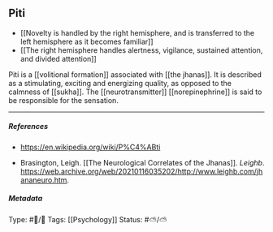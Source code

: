 ## Piti  # 

- [[Novelty is handled by the right hemisphere, and is transferred to the left hemisphere as it becomes familiar]]
- [[The right hemisphere handles alertness, vigilance, sustained attention, and divided attention]]

Piti is a [[volitional formation]] associated with [[the jhanas]]. It is described as a stimulating, exciting and energizing quality, as opposed to the calmness of [[sukha]]. The [[neurotransmitter]] [[norepinephrine]] is said to be responsible for the sensation.

___

##### References

- https://en.wikipedia.org/wiki/P%C4%ABti

- Brasington, Leigh. [[The Neurological Correlates of the Jhanas]]. _Leighb_. https://web.archive.org/web/20210116035202/http://www.leighb.com/jhananeuro.htm.

##### Metadata

Type: #🔵/🔵 
Tags: [[Psychology]]
Status: #⛅️/⛅️ 